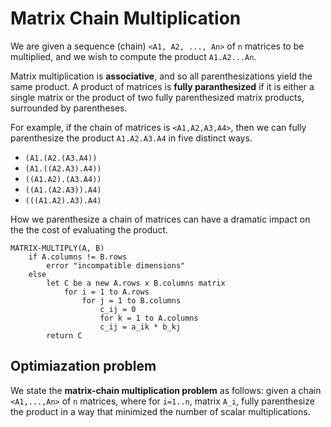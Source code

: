 # Matrix Chain Multiplication

We are given a sequence (chain) `<A1, A2, ..., An>` of `n` matrices to be multiplied, and we wish to compute the product `A1.A2...An`.

Matrix multiplication is __associative__, and so all parenthesizations yield the same product. A product of matrices is __fully paranthesized__ if it is either a single matrix or the product of two fully parenthesized matrix products, surrounded by parentheses.

For example, if the chain of matrices is `<A1,A2,A3,A4>`, then we can fully parenthesize the product `A1.A2.A3.A4` in five distinct ways.

* `(A1.(A2.(A3.A4))`
* `(A1.((A2.A3).A4))`
* `((A1.A2).(A3.A4))`
* `((A1.(A2.A3)).A4)`
* `(((A1.A2).A3).A4)`

How we parenthesize a chain of matrices can have a dramatic impact on the the cost of evaluating the product.

```
MATRIX-MULTIPLY(A, B)
    if A.columns != B.rows
        error "incompatible dimensions"
    else
        let C be a new A.rows x B.columns matrix
            for i = 1 to A.rows
                for j = 1 to B.columns
                    c_ij = 0
                    for k = 1 to A.columns
                    c_ij = a_ik * b_kj
        return C
```

## Optimiazation problem

We state the __matrix-chain multiplication problem__ as follows: given a chain `<A1,...,An>` of `n` matrices, where for `i=1..n`, matrix `A_i`, fully parenthesize the product in a way that minimized the number of scalar multiplications.

